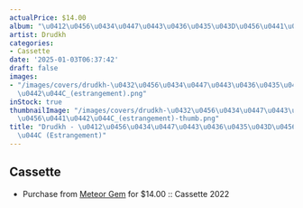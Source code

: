 ```yaml
---
actualPrice: $14.00
album: "\u0412\u0456\u0434\u0447\u0443\u0436\u0435\u043D\u0456\u0441\u0442\u044C (Estrangement)"
artist: Drudkh
categories:
- Cassette
date: '2025-01-03T06:37:42'
draft: false
images:
- "/images/covers/drudkh-\u0432\u0456\u0434\u0447\u0443\u0436\u0435\u043D\u0456\u0441\
  \u0442\u044C_(estrangement).png"
inStock: true
thumbnailImage: "/images/covers/drudkh-\u0432\u0456\u0434\u0447\u0443\u0436\u0435\u043D\
  \u0456\u0441\u0442\u044C_(estrangement)-thumb.png"
title: "Drudkh - \u0412\u0456\u0434\u0447\u0443\u0436\u0435\u043D\u0456\u0441\u0442\
  \u044C (Estrangement)"
---
```


## Cassette
* Purchase from [Meteor Gem](https://meteor-gem.com/products/drudkh-відчуженість-estrangement-cassette) for $14.00 :: Cassette 2022
